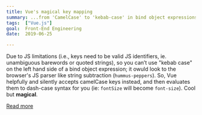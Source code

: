 ```yaml
---
title: Vue's magical key mapping
summary: ...from 'CamelCase' to 'kebab-case' in bind object expressions
tags:  ["Vue.js"]
goal:  Front-End Engineering
date:  2019-06-25

---
```


Due to JS limitations (i.e., keys need to be valid JS identifiers, ie.
unambiguous barewords or quoted strings), so you can’t use "kebab case" on
the left hand side of a bind object expression; it owuld look to the
browser's JS parser like string subtraction (`hummus-peppers`). So, Vue
helpfully and silently accepts camelCase keys instead, and then
evaluates them to dash-case syntax for you (ie: `fontSize` will become
`font-size`). Cool but **magical**.

[Read more][issue]

[issue]: https://github.com/vuejs/vue/issues/4184
